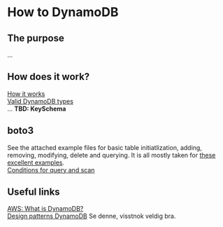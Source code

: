 # How to DynamoDB

## The purpose
...

## How does it work?
[How it works](https://docs.aws.amazon.com/amazondynamodb/latest/developerguide/HowItWorks.html)  
[Valid DynamoDB types](https://boto3.amazonaws.com/v1/documentation/api/latest/reference/customizations/dynamodb.html#ref-valid-dynamodb-types)  
...
**TBD: KeySchema**


## boto3
See the attached example files for basic table initiatlization, adding, removing, modifying, delete and querying. It is all mostly taken for [these excellent examples](https://boto3.amazonaws.com/v1/documentation/api/latest/guide/dynamodb.html).  
[Conditions for query and scan](https://boto3.amazonaws.com/v1/documentation/api/latest/reference/customizations/dynamodb.html#ref-dynamodb-conditions)  


## Useful links
[AWS: What is DynamoDB?](https://docs.aws.amazon.com/amazondynamodb/latest/developerguide/Introduction.html)  
[Design patterns DynamoDB](https://www.youtube.com/watch?v=HaEPXoXVf2k) Se denne, visstnok veldig bra.  
